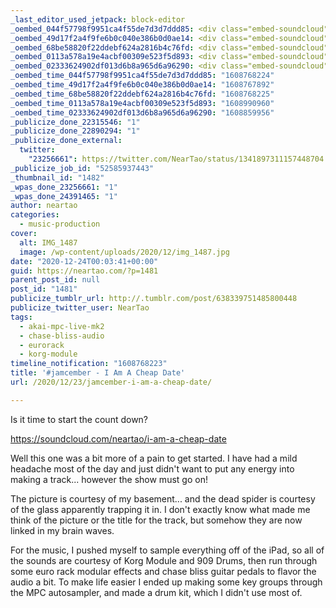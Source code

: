 ```yaml
---
_last_editor_used_jetpack: block-editor
_oembed_044f57798f9951ca4f55de7d3d7ddd85: <div class="embed-soundcloud"><iframe title="I Am A Cheap Date by NearTao" width="450" height="400" scrolling="no" frameborder="no" src="https://w.soundcloud.com/player/?visual=true&url=https%3A%2F%2Fapi.soundcloud.com%2Ftracks%2F953171584&show_artwork=true&maxwidth=450&maxheight=675&dnt=1"></iframe></div>
_oembed_49d17f2a4f9fe6b0c040e386b0d0ae14: <div class="embed-soundcloud"><iframe title="I Am A Cheap Date by NearTao" width="750" height="400" scrolling="no" frameborder="no" src="https://w.soundcloud.com/player/?visual=true&url=https%3A%2F%2Fapi.soundcloud.com%2Ftracks%2F953171584&show_artwork=true&maxwidth=750&maxheight=1000&dnt=1"></iframe></div>
_oembed_68be58820f22ddebf624a2816b4c76fd: <div class="embed-soundcloud"><iframe title="I Am A Cheap Date by NearTao" width="584" height="400" scrolling="no" frameborder="no" src="https://w.soundcloud.com/player/?visual=true&url=https%3A%2F%2Fapi.soundcloud.com%2Ftracks%2F953171584&show_artwork=true&maxwidth=584&maxheight=876&dnt=1"></iframe></div>
_oembed_0113a578a19e4acbf00309e523f5d893: <div class="embed-soundcloud"><iframe title="I Am A Cheap Date by NearTao" width="500" height="400" scrolling="no" frameborder="no" src="https://w.soundcloud.com/player/?visual=true&url=https%3A%2F%2Fapi.soundcloud.com%2Ftracks%2F953171584&show_artwork=true&maxwidth=500&maxheight=750&dnt=1"></iframe></div>
_oembed_02333624902df013d6b8a965d6a96290: <div class="embed-soundcloud"><iframe title="East Coast Comfort Food by NearTao" width="500" height="400" scrolling="no" frameborder="no" src="https://w.soundcloud.com/player/?visual=true&url=https%3A%2F%2Fapi.soundcloud.com%2Ftracks%2F953702461&show_artwork=true&maxwidth=500&maxheight=750&dnt=1"></iframe></div>
_oembed_time_044f57798f9951ca4f55de7d3d7ddd85: "1608768224"
_oembed_time_49d17f2a4f9fe6b0c040e386b0d0ae14: "1608767892"
_oembed_time_68be58820f22ddebf624a2816b4c76fd: "1608768225"
_oembed_time_0113a578a19e4acbf00309e523f5d893: "1608990960"
_oembed_time_02333624902df013d6b8a965d6a96290: "1608859956"
_publicize_done_22315546: "1"
_publicize_done_22890294: "1"
_publicize_done_external:
  twitter:
    "23256661": https://twitter.com/NearTao/status/1341897311157448704
_publicize_job_id: "52585937443"
_thumbnail_id: "1482"
_wpas_done_23256661: "1"
_wpas_done_24391465: "1"
author: neartao
categories:
  - music-production
cover:
  alt: IMG_1487
  image: /wp-content/uploads/2020/12/img_1487.jpg
date: "2020-12-24T00:03:41+00:00"
guid: https://neartao.com/?p=1481
parent_post_id: null
post_id: "1481"
publicize_tumblr_url: http://.tumblr.com/post/638339751485800448
publicize_twitter_user: NearTao
tags:
  - akai-mpc-live-mk2
  - chase-bliss-audio
  - eurorack
  - korg-module
timeline_notification: "1608768223"
title: '#jamcember - I Am A Cheap Date'
url: /2020/12/23/jamcember-i-am-a-cheap-date/

---
```

Is it time to start the count down?

https://soundcloud.com/neartao/i-am-a-cheap-date

Well this one was a bit more of a pain to get started. I have had a mild headache most of the day and just didn't want to put any energy into making a track... however the show must go on!

The picture is courtesy of my basement... and the dead spider is courtesy of the glass apparently trapping it in. I don't exactly know what made me think of the picture or the title for the track, but somehow they are now linked in my brain waves.

For the music, I pushed myself to sample everything off of the iPad, so all of the sounds are courtesy of Korg Module and 909 Drums, then run through some euro rack modular effects and chase bliss guitar pedals to flavor the audio a bit. To make life easier I ended up making some key groups through the MPC autosampler, and made a drum kit, which I didn't use most of.
